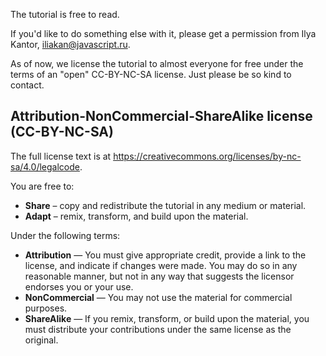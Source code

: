 
The tutorial is free to read.

If you'd like to do something else with it, please get a permission from Ilya Kantor, iliakan@javascript.ru.

As of now, we license the tutorial to almost everyone for free under the terms of an "open" CC-BY-NC-SA license. Just please be so kind to contact.

## Attribution-NonCommercial-ShareAlike license (CC-BY-NC-SA)

The full license text is at <https://creativecommons.org/licenses/by-nc-sa/4.0/legalcode>.

You are free to:
- **Share** – copy and redistribute the tutorial in any medium or material.
- **Adapt** – remix, transform, and build upon the material.

Under the following terms:

- **Attribution** — You must give appropriate credit, provide a link to the license, and indicate if changes were made. You may do so in any reasonable manner, but not in any way that suggests the licensor endorses you or your use.
- **NonCommercial** — You may not use the material for commercial purposes.
- **ShareAlike** — If you remix, transform, or build upon the material, you must distribute your contributions under the same license as the original.
